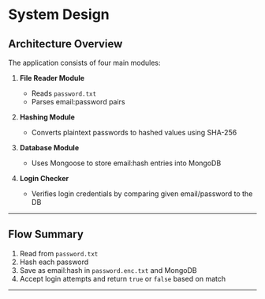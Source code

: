 # System Design

##  Architecture Overview

The application consists of four main modules:

1. **File Reader Module**  
   - Reads `password.txt`
   - Parses email:password pairs

2. **Hashing Module**  
   - Converts plaintext passwords to hashed values using SHA-256

3. **Database Module**  
   - Uses Mongoose to store email:hash entries into MongoDB

4. **Login Checker**  
   - Verifies login credentials by comparing given email/password to the DB

---

## Flow Summary

1. Read from `password.txt`
2. Hash each password
3. Save as email:hash in `password.enc.txt` and MongoDB
4. Accept login attempts and return `true` or `false` based on match

---


